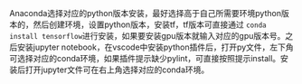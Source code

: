 Anaconda选择对应的python版本安装，最好选择高于自己所需要环境python版本的，然后创建环境，设置python版本，安装tf，tf版本可直接通过 `conda install tensorflow`进行安装，如果要安装gpu版本就输入对应的gpu版本号。之后安装jupyter notebook，在vscode中安装python插件后，打开py文件，左下角可选择对应的conda环境，如果插件提示缺少pylint，可直接按照提示install。安装后打开jupyter文件可在右上角选择对应的conda环境。
